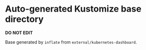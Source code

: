 # Auto-generated Kustomize base directory
**DO NOT EDIT**

Base generated by `inflate` from `external/kubernetes-dashboard`.
